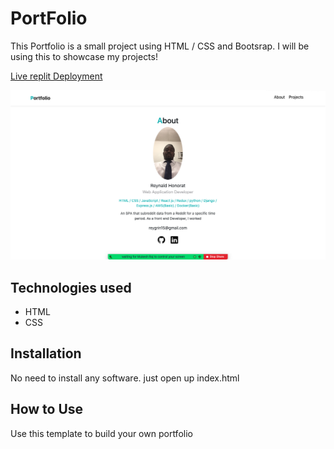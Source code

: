 # PortFolio
This Portfolio is a small project using HTML / CSS and Bootsrap. I will be using this to showcase my projects!

[Live replit Deployment](https://portfolio.rayg11.repl.co/)


 <img width="1080" alt="image" src="https://github.com/reygrin15/Portfolio/blob/main/img/Screen%20Shot%202022-10-27%20at%202.38.44%20PM.png">

## Technologies used

* HTML
* CSS

## Installation

No need to install any software. just open up index.html

## How to Use

Use this template to build your own portfolio
